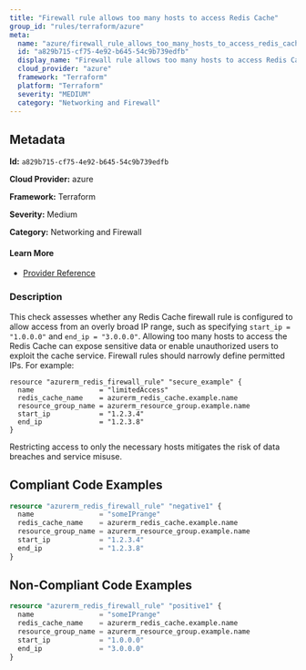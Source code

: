 ```yaml
---
title: "Firewall rule allows too many hosts to access Redis Cache"
group_id: "rules/terraform/azure"
meta:
  name: "azure/firewall_rule_allows_too_many_hosts_to_access_redis_cache"
  id: "a829b715-cf75-4e92-b645-54c9b739edfb"
  display_name: "Firewall rule allows too many hosts to access Redis Cache"
  cloud_provider: "azure"
  framework: "Terraform"
  platform: "Terraform"
  severity: "MEDIUM"
  category: "Networking and Firewall"
---
```

## Metadata

**Id:** `a829b715-cf75-4e92-b645-54c9b739edfb`

**Cloud Provider:** azure

**Framework:** Terraform

**Severity:** Medium

**Category:** Networking and Firewall

#### Learn More

 - [Provider Reference](https://registry.terraform.io/providers/hashicorp/azurerm/latest/docs/resources/redis_firewall_rule)

### Description

 This check assesses whether any Redis Cache firewall rule is configured to allow access from an overly broad IP range, such as specifying `start_ip = "1.0.0.0"` and `end_ip = "3.0.0.0"`. Allowing too many hosts to access the Redis Cache can expose sensitive data or enable unauthorized users to exploit the cache service. Firewall rules should narrowly define permitted IPs. For example:

```
resource "azurerm_redis_firewall_rule" "secure_example" {
  name                = "limitedAccess"
  redis_cache_name    = azurerm_redis_cache.example.name
  resource_group_name = azurerm_resource_group.example.name
  start_ip            = "1.2.3.4"
  end_ip              = "1.2.3.8"
}
```

Restricting access to only the necessary hosts mitigates the risk of data breaches and service misuse.


## Compliant Code Examples
```terraform
resource "azurerm_redis_firewall_rule" "negative1" {
  name                = "someIPrange"
  redis_cache_name    = azurerm_redis_cache.example.name
  resource_group_name = azurerm_resource_group.example.name
  start_ip            = "1.2.3.4"
  end_ip              = "1.2.3.8"
}
```
## Non-Compliant Code Examples
```terraform
resource "azurerm_redis_firewall_rule" "positive1" {
  name                = "someIPrange"
  redis_cache_name    = azurerm_redis_cache.example.name
  resource_group_name = azurerm_resource_group.example.name
  start_ip            = "1.0.0.0"
  end_ip              = "3.0.0.0"
}
```